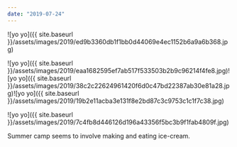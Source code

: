 ```yaml
---
date: "2019-07-24"
---
```


![yo yo]({{ site.baseurl }}/assets/images/2019/ed9b3360db1f1bb0d44069e4ec1152b6a9a6b368.jpg)

![yo yo]({{ site.baseurl }}/assets/images/2019/eaa1682595ef7ab517f533503b2b9c96214f4fe8.jpg)![yo yo]({{ site.baseurl }}/assets/images/2019/38c2c22624961420f6d0c47bd22387ab30e81a28.jpg)![yo yo]({{ site.baseurl }}/assets/images/2019/19b2e11acba3e131f8e2bd87c3c9753c1c1f7c38.jpg)

![yo yo]({{ site.baseurl }}/assets/images/2019/7c4fb8d446126d196a43356f5bc3b9f1fab4809f.jpg)

Summer camp seems to involve making and eating ice-cream.
